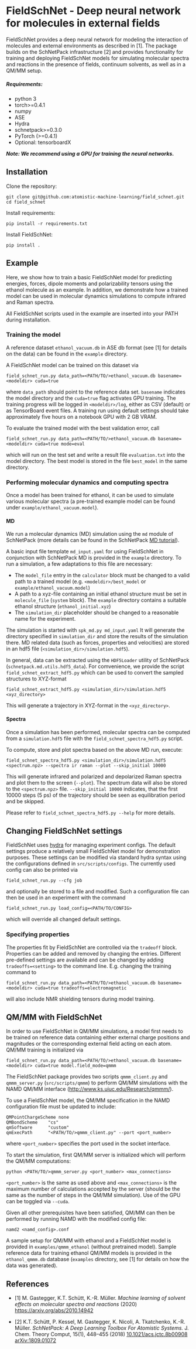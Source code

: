 # FieldSchNet - Deep neural network for molecules in external fields

FieldSchNet provides a deep neural network for modeling the interaction of molecules and external environments as
described in [1].
The package builds on the SchNetPack infrastructure [2] and provides functionality for training and deploying FieldSchNet
models for simulating molecular spectra and reactions in the presence of fields, continuum solvents, as well
as in a QM/MM setup.

##### Requirements:
- python 3
- torch>=0.4.1
- numpy
- ASE
- Hydra
- schnetpack>=0.3.0
- PyTorch (>=0.4.1)
- Optional: tensorboardX

_**Note: We recommend using a GPU for training the neural networks.**_

## Installation 

Clone the repository:
```
git clone git@github.com:atomistic-machine-learning/field_schnet.git
cd field_schnet
```

Install requirements:
```
pip install -r requirements.txt
```

Install FieldSchNet:
```
pip install .
```

## Example

Here, we show how to train a basic FieldSchNet model for predicting energies, forces, dipole moments and polarizability
tensors using the ethanol molecule as an example.
In addition, we demonstrate how a trained model can be used in molecular dynamics simulations to compute infrared and
Raman spectra.

All FieldSchNet scripts used in the example are inserted into your PATH during installation. 

### Training the model

A reference dataset `ethanol_vacuum.db` in ASE db format  (see [1] for details on the data) can be found in
the `example` directory.

A FieldSchNet model can be trained on this dataset via
```
field_schnet_run.py data_path=<PATH/TO/>ethanol_vacuum.db basename=<modeldir> cuda=true
```
where `data_path` should point to the reference data set. `basename` indicates the model directory and the `cuda=true`
flag activates GPU training.
The training progress will be logged in `<modeldir>/log`, either as CSV (default) or as TensorBoard event files.
A training run using default settings should take approximately five hours on a notebook GPU with 2 GB VRAM.

To evaluate the trained model with the best validation error, call
```
field_schnet_run.py data_path=<PATH/TO/>ethanol_vacuum.db basename=<modeldir> cuda=true mode=eval
```
which will run on the test set and write a result file `evaluation.txt` into the model directory.
The best model is stored in the file `best_model` in the same directory.


### Performing molecular dynamics and computing spectra

Once a model has been trained for ethanol, it can be used to simulate various molecular spectra (a pre-trained example
model can be found under `example/ethanol_vacuum.model`). 

#### MD

We run a molecular dynamics (MD) simulation using the `md` module of SchNetPack (more details can be found in the
SchNetPack [MD tutorial](https://schnetpack.readthedocs.io/en/stable/tutorials/tutorial_04_molecular_dynamics.html)).

A basic input file template `md_input.yaml` for using FieldSchNet in conjunction with SchNetPack MD is provided in the 
`example` directory. 
To run a simulation, a few adaptations to this file are necessary:
- The `model_file` entry in the `calculator` block must be changed to a valid path to a trained model 
(e.g. `<modeldir>/best_model` or `example/ethanol_vacuum.model`)
- A path to a xyz-file containing an initial ethanol structure must be set in `molecule_file` (`system` block). The 
`example` directory contains a suitable ethanol structure (`ethanol_initial.xyz`)
- The `simulation_dir` placeholder should be changed to a reasonable name for the experiment.

The simulation is started with
`spk_md.py md_input.yaml`
It will generate the directory specified in `simulation_dir` and store the results of the simulation there.
MD related data (such as forces, properties and velocities) are stored in an hdf5 file
(`<simulation_dir>/simulation.hdf5`).

In general, data can be extracted using the `HDF5Loader` utility of SchNetPack (`schnetpack.md.utils.hdf5_data`).
For comvenience, we provide the script `field_schnet_extract_hdf5.py` which can be used to convert the sampled structures to
XYZ-format
```
field_schnet_extract_hdf5.py <simulation_dir>/simulation.hdf5 <xyz_directory>
```
This will generate a trajectory in XYZ-format in the `<xyz_directory>`.

#### Spectra

Once a simulation has been performed, molecular spectra can be computed from a `simulation.hdf5` file with the
`field_schnet_spectra_hdf5.py` script.

To compute, store and plot spectra based on the above MD run, execute:
```
field_schnet_spectra_hdf5.py <simulation_dir>/simulation.hdf5 <spectrum.npz> --spectra ir raman --plot --skip_initial 10000
```
This will generate infrared and polarized and depolarized Raman spectra and plot them to the screen (`--plot`). The spectrum data
will also be stored to the `<spectrum.npz>` file. `--skip_initial 10000` indicates, that the first 10000 steps (5 ps) of
the trajectory should be seen as equilibration period and be skipped.

Please refer to `field_schnet_spectra_hdf5.py --help` for more details.

## Changing FieldSchNet settings

FieldSchNet uses [hydra](https://github.com/facebookresearch/hydra) for managing experiment configs. The default
settings produce a relatively small FieldSchNet model for demonstration purposes. These settings can be modified via
standard hydra syntax using the configurations defined in `src/scripts/configs`. The currently used config can also 
be printed via
```
field_schnet_run.py --cfg job
```
and optionally be stored to a file and modified. Such a configuration file can then be used in an experiment with the
command
```
field_schnet_run.py load_config=<PATH/TO/CONFIG>
```
which will override all changed default settings.

### Specifying properties

The properties fit by FieldSchNet are controlled via the `tradeoff` block. Properties can be added and removed by
changing the entries. Different pre-defined settings are available and can be changed by adding `tradeoffs=<setting>` to
the command line. E.g. changing the training command to
```
field_schnet_run.py data_path=<PATH/TO/>ethanol_vacuum.db basename=<modeldir> cuda=true tradeoffs=electromagnetic
```
will also include NMR shielding tensors during model training.

## QM/MM with FieldSchNet

In order to use FieldSchNet in QM/MM simulations, a model first needs to be trained on reference data containing either
external charge positions and magnitudes or the corresponding external field acting on each atom.
QM/MM training is initialized via
```
field_schnet_run.py data_path=<PATH/TO/>ethanol_vacuum.db basename=<modeldir> cuda=true model.field_mode=qmmm
```

The FieldSchNet package provides two scripts `qmmm_client.py` and `qmmm_server.py` (`src/scripts/qmmm`) to perform
QM/MM simulations with the NAMD QM/MM interface (http://www.ks.uiuc.edu/Research/qmmm/).

To use a FieldSchNet model, the QM/MM specification in the NAMD configuration file must be updated to include:
```
QMPointChargeScheme none
QMBondScheme    "cs"
qmSoftware      "custom"
qmExecPath      "<PATH/TO/>qmmm_client.py" --port <port_number>
``` 
where `<port_number>` specifies the port used in the socket interface.

To start the simulation, first QM/MM server is initialized which will perform the QM/MM computations:
```
python <PATH/TO/>qmmm_server.py <port_number> <max_connections>
```
`<port_number>` is the same as used above and `<max_connections>` is the maximum number of calculations accepted by the
server (should be the same as the number of steps in the QM/MM simulation). Use of the GPU can be toggled via `--cuda`.

Given all other prerequisites have been satisfied, QM/MM can then be performed by running NAMD with the modified config
file:
```
namd2 <namd_config>.conf
```

A sample setup for QM/MM with ethanol and a FieldSchNet model is provided in `examples/qmmm_ethanol` (without pretrained
model).
Sample reference data for training ethanol QM/MM models is provided in the `ethanol_qmmm.db` database 
(`examples` directory, see [1] for details on how the data was generated). 


## References

* [1] M. Gastegger, K.T. Schütt, K.-R. Müller.
*Machine learning of solvent effects on molecular spectra and reactions*
(2020) https://arxiv.org/abs/2010.14942

* [2] K.T. Schütt, P. Kessel, M. Gastegger, K. Nicoli, A. Tkatchenko, K.-R. Müller.
*SchNetPack: A Deep Learning Toolbox For Atomistic Systems.*
J. Chem. Theory Comput, 15(1), 448–455 (2018) [10.1021/acs.jctc.8b00908](http://dx.doi.org/10.1021/acs.jctc.8b00908)
[arXiv:1809.01072](https://arxiv.org/abs/1809.01072)

